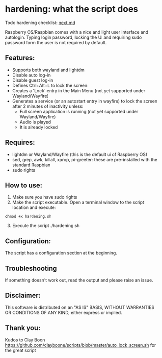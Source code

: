 # hardening: what the script does

Todo hardening checklist: [next.md](./next.md)

Raspberry OS/Raspbian comes with a nice and light user interface and autologin. Typing login password, locking the UI and requiring sudo password form the user is not required by default.

## Features:

* Supports both wayland and lightdm
* Disable auto log-in
* Disable guest log-in
* Defines Ctrl+Alt+L to lock the screen
* Creates a 'Lock' entry in the Main Menu (not yet supported under Wayland/Wayfire)
* Generates a service (or an autostart entry in wayfire) to lock the screen after 2 minutes of inactivity unless:
  * Full screen application is running (not yet supported under Wayland/Wayfire)
  * Audio is played
  * It is already locked

## Requires:

* lightdm or Wayland/Wayfire (this is the default ui of Raspberry OS)
* sed, grep, awk, killall, xprop, pi-greeter: these are pre-installed with the standard Raspbian
* sudo rights

## How to use:

1. Make sure you have sudo rights
2. Make the script executable. Open a terminal window to the script location and execute:
```
chmod +x hardening.sh
```
3. Execute the script ./hardening.sh

## Configuration:

The script has a configuration section at the beginning.

## Troubleshooting

If something doesn't work out, read the output and please raise an issue.

## Disclaimer:
This software is distributed on an "AS IS" BASIS,  WITHOUT WARRANTIES OR CONDITIONS OF ANY KIND, either express or implied.

## Thank you:
Kudos to Clay Boon https://github.com/clayboone/scripts/blob/master/auto_lock_screen.sh for the great script

